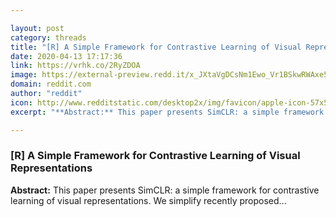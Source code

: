 ```yaml
---

layout: post
category: threads
title: "[R] A Simple Framework for Contrastive Learning of Visual Representations"
date: 2020-04-13 17:17:36
link: https://vrhk.co/2RyZDOA
image: https://external-preview.redd.it/x_JXtaVgDCsNm1Ewo_Vr1BSkwRWAxe52vRTol6O-BHM.jpg?width=400&height=209.42408377&auto=webp&crop=400:209.42408377,smart&s=dc5b76e4e2cecf61c05db3dd4be1e5c59525caad
domain: reddit.com
author: "reddit"
icon: http://www.redditstatic.com/desktop2x/img/favicon/apple-icon-57x57.png
excerpt: "**Abstract:** This paper presents SimCLR: a simple framework for contrastive learning of visual representations. We simplify recently proposed..."

---
```


### [R] A Simple Framework for Contrastive Learning of Visual Representations

**Abstract:** This paper presents SimCLR: a simple framework for contrastive learning of visual representations. We simplify recently proposed...